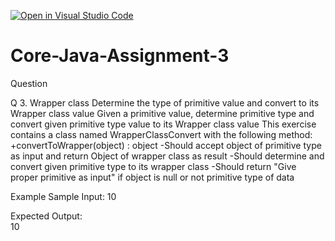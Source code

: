 [![Open in Visual Studio Code](https://classroom.github.com/assets/open-in-vscode-c66648af7eb3fe8bc4f294546bfd86ef473780cde1dea487d3c4ff354943c9ae.svg)](https://classroom.github.com/online_ide?assignment_repo_id=7941224&assignment_repo_type=AssignmentRepo)
# Core-Java-Assignment-3

Question 

Q 3. Wrapper class
Determine the type of primitive value and convert to its Wrapper class value
Given a primitive value, determine primitive type and convert given primitive type value to its Wrapper class value
This exercise contains a class named WrapperClassConvert with the following method:
+convertToWrapper(object) : object
    -Should accept object of primitive type as input and return Object of wrapper class as result
    -Should determine and convert given primitive type to its wrapper class
    -Should return "Give proper primitive as input" if object is null or not primitive type of data

Example
Sample Input:
10

Expected Output:  
10
